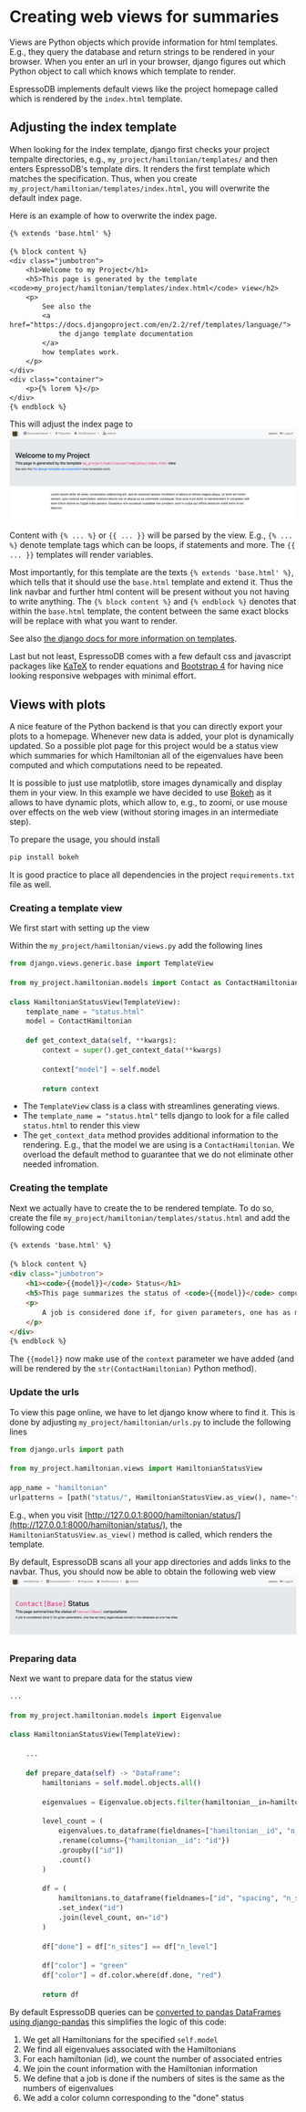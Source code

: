# Creating web views for summaries

Views are Python objects which provide information for html templates.
E.g., they query the database and return strings to be rendered in your browser.
When you enter an url in your browser, django figures out which Python object to call which knows which template to render.

EspressoDB implements default views like the project homepage called which is rendered by the `index.html` template.

## Adjusting the index template
When looking for the index template, django first checks your project tempalte directories, e.g., `my_project/hamiltonian/templates/` and then enters EspressoDB's template dirs.
It renders the first template which matches the specification.
Thus, when you create `my_project/hamiltonian/templates/index.html`, you will overwrite the default index page.

Here is an example of how to overwrite the index page.
```
{% extends 'base.html' %}

{% block content %}
<div class="jumbotron">
    <h1>Welcome to my Project</h1>
    <h5>This page is generated by the template <code>my_project/hamiltonian/templates/index.html</code> view</h2>
    <p>
        See also the
        <a href="https://docs.djangoproject.com/en/2.2/ref/templates/language/">
            the django template documentation
        </a>
        how templates work.
    </p>
</div>
<div class="container">
    <p>{% lorem %}</p>
</div>
{% endblock %}
```
This will adjust the index page to
![The new index page](../../_static/example-create-new-index.png)

Content with `{% ... %}` or `{{ ... }}` will be parsed by the view.
E.g., `{% ... %}` denote template tags which can be loops, if statements and more.
The `{{ ... }}` templates will render variables.

Most importantly, for this template are the texts `{% extends 'base.html' %}`, which tells that it should use the `base.html` template and extend it.
Thus the link navbar and further html content will be present without you not having to write anything.
The `{% block content %}` and `{% endblock %}` denotes that within the `base.html` template, the content between the same exact blocks will be replace with what you want to render.

See also [the django docs for more information on templates](https://docs.djangoproject.com/en/dev/ref/templates/language/).

Last but not least, EspressoDB comes with a few default css and javascript packages like [KaTeX](https://katex.org) to render equations and [Bootstrap 4](https://getbootstrap.com/docs/4.0/getting-started/introduction/) for having nice looking responsive webpages with minimal effort.

## Views with plots

A nice feature of the Python backend is that you can directly export your plots to a homepage.
Whenever new data is added, your plot is dynamically updated.
So a possible plot page for this project would be a status view which summaries for which Hamiltonian all of the eigenvalues have been computed and which computations need to be repeated.

It is possible to just use matplotlib, store images dynamically and display them in your view.
In this example we have decided to use [Bokeh](https://bokeh.pydata.org/en/latest/) as it allows to have dynamic plots, which allow to, e.g., to zoomi, or use mouse over effects on the web view (without storing images in an intermediate step).

To prepare the usage, you should install
```bash
pip install bokeh
```
It is good practice to place all dependencies in the project `requirements.txt` file as well.


### Creating a template view
We first start with setting up the view

Within the `my_project/hamiltonian/views.py` add the following lines
```python
from django.views.generic.base import TemplateView

from my_project.hamiltonian.models import Contact as ContactHamiltonian

class HamiltonianStatusView(TemplateView):
    template_name = "status.html"
    model = ContactHamiltonian

    def get_context_data(self, **kwargs):
        context = super().get_context_data(**kwargs)

        context["model"] = self.model

        return context
```

* The `TemplateView` class is a class with streamlines generating views.
* The `template_name = "status.html"` tells django to look for a file called `status.html` to render this view
* The `get_context_data` method provides additional information to the rendering. E.g., that the model we are using is a `ContactHamiltonian`.
    We overload the default method to guarantee that we do not eliminate other needed infromation.

### Creating the template
Next we actually have to create the to be rendered template.
To do so, create the file `my_project/hamiltonian/templates/status.html` and add the following code
```html
{% extends 'base.html' %}

{% block content %}
<div class="jumbotron">
    <h1><code>{{model}}</code> Status</h1>
    <h5>This page summarizes the status of <code>{{model}}</code> computations</h2>
    <p>
        A job is considered done if, for given parameters, one has as many eigenvalues stored in the database as one has sites.
    </p>
</div>
{% endblock %}
```
The `{{model}}` now make use of the `context` parameter we have added (and will be rendered by the `str(ContactHamiltonian)` Python method).

### Update the urls
To view this page online, we have to let django know where to find it.
This is done by adjusting `my_project/hamiltonian/urls.py` to include the following lines
```python
from django.urls import path

from my_project.hamiltonian.views import HamiltonianStatusView

app_name = "hamiltonian"
urlpatterns = [path("status/", HamiltonianStatusView.as_view(), name="status")]
```
E.g., when you visit [http://127.0.0.1:8000/hamiltonian/status/](http://127.0.0.1:8000/hamiltonian/status/), the `HamiltonianStatusView.as_view()` method is called, which renders the template.

By default, EspressoDB scans all your app directories and adds links to the navbar.
Thus, you should now be able to obtain the following web view
![The new hamiltonian status view](../../_static/example-create-hamiltonian-status-1.png)


### Preparing data

Next we want to prepare data for the status view
```python
...

from my_project.hamiltonian.models import Eigenvalue

class HamiltonianStatusView(TemplateView):

    ...

    def prepare_data(self) -> "DataFrame":
        hamiltonians = self.model.objects.all()

        eigenvalues = Eigenvalue.objects.filter(hamiltonian__in=hamiltonians)

        level_count = (
            eigenvalues.to_dataframe(fieldnames=["hamiltonian__id", "n_level"])
            .rename(columns={"hamiltonian__id": "id"})
            .groupby(["id"])
            .count()
        )

        df = (
            hamiltonians.to_dataframe(fieldnames=["id", "spacing", "n_sites", "c"])
            .set_index("id")
            .join(level_count, on="id")
        )

        df["done"] = df["n_sites"] == df["n_level"]

        df["color"] = "green"
        df["color"] = df.color.where(df.done, "red")

        return df
```
By default EspressoDB queries can be [converted to pandas DataFrames using django-pandas](https://github.com/chrisdev/django-pandas) this simplifies the logic of this code:
1. We get all Hamiltonians for the specified `self.model`
2. We find all eigenvalues associated with the Hamiltonians
3. For each hamiltonian (id), we count the number of associated entries
4. We join the count information with the Hamiltonian information
5. We define that a job is done if the numbers of sites is the same as the numbers of eigenvalues
6. We add a color column corresponding to the "done" status
